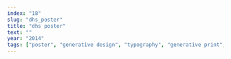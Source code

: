 ```yaml
---
index: "18"
slug: "dhs_poster"
title: "dhs poster"
text: ""
year: "2014"
tags: ["poster", "generative design", "typography", "generative print", "wikipedia"]
---
```


